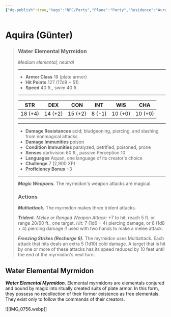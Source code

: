 ```yaml
---
{"dg-publish":true,"tags":"NPC/Party","Plane":"Party","Residence":"Aurelia","permalink":"/npc/crew/myrmidon-guenter/","dgHomeLink":true,"dgPassFrontmatter":true}
---
```


# Aquira (Günter)
>### Water Elemental Myrmidon
>*Medium elemental, neutral*
>___
>- **Armor Class** 18 (plate armor)
>- **Hit Points** 127 (17d8 + 51)
>- **Speed** 40 ft., swim 40 ft.
>___
>|STR|DEX|CON|INT|WIS|CHA|
>|:---:|:---:|:---:|:---:|:---:|:---:|
>|18 (+4)|14 (+2)|15 (+2)|8 (-1)|10 (+0)|10 (+0)|
>___
>- **Damage Resistances** acid; bludgeoning, piercing, and slashing from nonmagical attacks
>- **Damage Immunities** poison
>- **Condition Immunities** paralyzed, petrified, poisoned, prone
>- **Senses** darkvision 60 ft., passive Perception 10
>- **Languages** Aquan, one language of its creator's choice
>- **Challenge** 7 (2,900 XP)
>- **Proficiency Bonus** +3
>___
>***Magic Weapons.*** The myrmidon's weapon attacks are magical.  
>
>### Actions
>***Multiattack.*** The myrmidon makes three trident attacks.  
>
>***Trident.*** *Melee  or Ranged Weapon Attack:* +7 to hit, reach 5 ft. or range 20/60 ft., one target. *Hit:* 7 (1d6 + 4) piercing damage, or 8 (1d8 + 4) piercing damage if used with two hands to make a melee attack.  
>
>***Freezing Strikes (Recharge 6).*** The myrmidon uses Multiattack. Each attack that hits deals an extra 5 (1d10) cold damage. A target that is hit by one or more of these attacks has its speed reduced by 10 feet until the end of the myrmidon's next turn.

## Water Elemental Myrmidon

***Water Elemental Myrmidon.*** Elemental myrmidons are elementals conjured and bound by magic into ritually created suits of plate armor. In this form, they possess no recollection of their former existence as free elementals. They exist only to follow the commands of their creators.

![[IMG_0756.webp]]